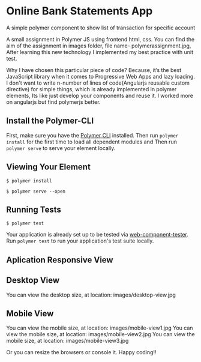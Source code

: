 # Online Bank Statements App

A simple polymer component to show list of transaction for specific account

A small assignment in Polymer JS using frontend html, css. You can find the aim of the assignment
in images folder, file name- polymerassignment.jpg, After learning this new technology I implemented my best 
practice with unit test.

Why I have chosen this particular piece of code?
Because, it’s the best JavaScript library when it comes to Progressive Web Apps and lazy loading. I don't want
to write n-number of lines of code(Angularjs reusable custom directive) for simple things, which is already
implemented in polymer elements, Its like just develop your components and reuse it. I worked more on angularjs but find polymerjs better.

## Install the Polymer-CLI

First, make sure you have the [Polymer CLI](https://www.npmjs.com/package/polymer-cli) installed. 
Then run `polymer install` for the first time to load all dependent modules 
and Then run `polymer serve` to serve your element locally.

## Viewing Your Element

```
$ polymer install

$ polymer serve --open
```

## Running Tests

```
$ polymer test
```

Your application is already set up to be tested via [web-component-tester](https://github.com/Polymer/web-component-tester). Run `polymer test` to run your application's test suite locally.


## Aplication Responsive View

## Desktop View
You can view the desktop size, at location: images/desktop-view.jpg

## Mobile View
You can view the mobile size, at location: images/mobile-view1.jpg
You can view the mobile size, at location: images/mobile-view2.jpg
You can view the mobile size, at location: images/mobile-view3.jpg

Or you can resize the browsers or console it. Happy coding!!
